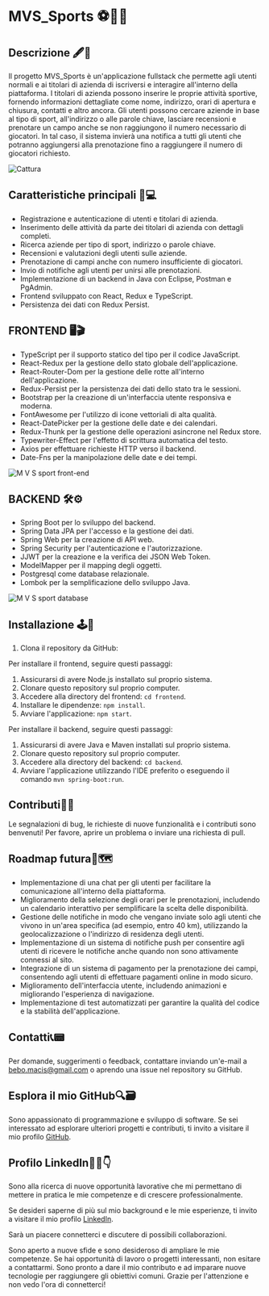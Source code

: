 # MVS_Sports ⚽🥎🏐

## Descrizione 🖋📝
Il progetto MVS_Sports è un'applicazione fullstack che permette agli utenti normali e ai titolari di azienda di iscriversi e interagire all'interno della piattaforma.
I titolari di azienda possono inserire le proprie attività sportive, fornendo informazioni dettagliate come nome, indirizzo, orari di apertura e chiusura, contatti e altro ancora.
Gli utenti possono cercare aziende in base al tipo di sport, all'indirizzo o alle parole chiave, lasciare recensioni e prenotare un campo anche se non raggiungono il numero necessario di giocatori.
In tal caso, il sistema invierà una notifica a tutti gli utenti che potranno aggiungersi alla prenotazione fino a raggiungere il numero di giocatori richiesto.

![Cattura](https://github.com/bebob94/MVS_Sports/assets/119256128/14b9cef7-d38d-448b-a031-6167489ccbe6)


## Caratteristiche principali 🧬💻
- Registrazione e autenticazione di utenti e titolari di azienda.
- Inserimento delle attività da parte dei titolari di azienda con dettagli completi.
- Ricerca aziende per tipo di sport, indirizzo o parole chiave.
- Recensioni e valutazioni degli utenti sulle aziende.
- Prenotazione di campi anche con numero insufficiente di giocatori.
- Invio di notifiche agli utenti per unirsi alle prenotazioni.
- Implementazione di un backend in Java con Eclipse, Postman e PgAdmin.
- Frontend sviluppato con React, Redux e TypeScript.
- Persistenza dei dati con Redux Persist.

## FRONTEND 🖥🎬
- TypeScript per il supporto statico del tipo per il codice JavaScript.
- React-Redux per la gestione dello stato globale dell'applicazione.
- React-Router-Dom per la gestione delle rotte all'interno dell'applicazione.
- Redux-Persist per la persistenza dei dati dello stato tra le sessioni.
- Bootstrap per la creazione di un'interfaccia utente responsiva e moderna.
- FontAwesome per l'utilizzo di icone vettoriali di alta qualità.
- React-DatePicker per la gestione delle date e dei calendari.
- Redux-Thunk per la gestione delle operazioni asincrone nel Redux store.
- Typewriter-Effect per l'effetto di scrittura automatica del testo.
- Axios per effettuare richieste HTTP verso il backend.
- Date-Fns per la manipolazione delle date e dei tempi.

![M V S sport front-end](https://github.com/bebob94/MVS_Sports/assets/119256128/b600882c-02ae-4da0-a9d8-8f7382cbe863)


## BACKEND 🛠⚙
- Spring Boot per lo sviluppo del backend.
- Spring Data JPA per l'accesso e la gestione dei dati.
- Spring Web per la creazione di API web.
- Spring Security per l'autenticazione e l'autorizzazione.
- JJWT per la creazione e la verifica dei JSON Web Token.
- ModelMapper per il mapping degli oggetti.
- Postgresql come database relazionale.
- Lombok per la semplificazione dello sviluppo Java.

![M V S sport database](https://github.com/bebob94/MVS_Sports/assets/119256128/707cfc58-ec69-4999-a1ab-a42433f198e3)


## Installazione 🕹💫
1. Clona il repository da GitHub:

Per installare il frontend, seguire questi passaggi:
1. Assicurarsi di avere Node.js installato sul proprio sistema.
2. Clonare questo repository sul proprio computer.
3. Accedere alla directory del frontend: `cd frontend`.
4. Installare le dipendenze: `npm install`.
5. Avviare l'applicazione: `npm start`.

Per installare il backend, seguire questi passaggi:
1. Assicurarsi di avere Java e Maven installati sul proprio sistema.
2. Clonare questo repository sul proprio computer.
3. Accedere alla directory del backend: `cd backend`.
4. Avviare l'applicazione utilizzando l'IDE preferito o eseguendo il comando `mvn spring-boot:run`.

## Contributi🤝🧐
Le segnalazioni di bug, le richieste di nuove funzionalità e i contributi sono benvenuti!
Per favore, aprire un problema o inviare una richiesta di pull.

## Roadmap futura🚀🗺
- Implementazione di una chat per gli utenti per facilitare la comunicazione all'interno della piattaforma.
- Miglioramento della selezione degli orari per le prenotazioni, includendo un calendario interattivo per semplificare la scelta delle disponibilità.
- Gestione delle notifiche in modo che vengano inviate solo agli utenti che vivono in un'area specifica (ad esempio, entro 40 km),
  utilizzando la geolocalizzazione o l'indirizzo di residenza degli utenti.
- Implementazione di un sistema di notifiche push per consentire agli utenti di ricevere le notifiche anche quando non sono attivamente connessi al sito.
- Integrazione di un sistema di pagamento per la prenotazione dei campi, consentendo agli utenti di effettuare pagamenti online in modo sicuro.
- Miglioramento dell'interfaccia utente, includendo animazioni e migliorando l'esperienza di navigazione.
- Implementazione di test automatizzati per garantire la qualità del codice e la stabilità dell'applicazione.

## Contatti📞📟
Per domande, suggerimenti o feedback, contattare inviando un'e-mail a bebo.macis@gmail.com o aprendo una issue nel repository su GitHub.

## Esplora il mio GitHub🔍🗃
Sono appassionato di programmazione e sviluppo di software.
Se sei interessato ad esplorare ulteriori progetti e contributi, ti invito a visitare il mio profilo
 [GitHub](https://github.com/bebob94).

## Profilo LinkedIn🙋‍♂️👇
Sono alla ricerca di nuove opportunità lavorative che mi permettano di mettere in pratica le mie competenze e di crescere professionalmente.

Se desideri saperne di più sul mio background e le mie esperienze, ti invito a visitare il mio profilo
 [LinkedIn](https://www.linkedin.com/in/alberto-macis-052273153/).
 
 Sarà un piacere connetterci e discutere di possibili collaborazioni.

Sono aperto a nuove sfide e sono desideroso di ampliare le mie competenze.
Se hai opportunità di lavoro o progetti interessanti, non esitare a contattarmi.
Sono pronto a dare il mio contributo e ad imparare nuove tecnologie per raggiungere gli obiettivi comuni.
Grazie per l'attenzione e non vedo l'ora di connetterci!
